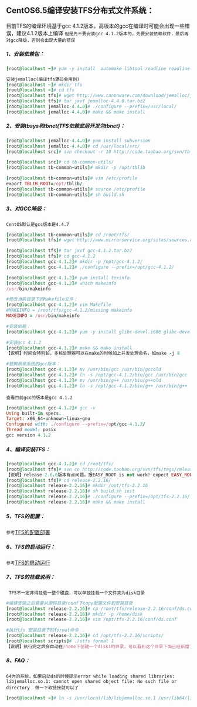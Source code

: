 ## CentOS6.5编译安装TFS分布式文件系统：

目前TFS的编译环境基于gcc 4.1.2版本，高版本的gcc在编译时可能会出现一些错误，建议4.1.2版本上编译
`但是先不要安装gcc 4.1.2版本的，先要安装依赖软件，最后再对gcc降级，否则会出现大量的错误`

##### 1、安装依赖包：
```ruby
[root@localhost ~]# yum -y install  automake libtool readline readline-devel libuuid-devel zlib-devel mysql-devel gcc-c++

安装jemalloc(编译tfs源码会用到)
[root@localhost ~]# mkdir tfs
[root@localhost ~]# cd tfs
[root@localhost tfs]# wget http://www.canonware.com/download/jemalloc/jemalloc-3.5.0.tar.bz2
[root@localhost tfs]# tar jxvf jemalloc-4.4.0.tar.bz2 
[root@localhost jemalloc-4.4.0]# ./configure --prefix=/usr/local/
[root@localhost jemalloc-4.4.0]# make && make install

```
##### 2、安装tbsys和tbnet(TFS依赖底层开发包tbnet)：
```ruby
[root@localhost jemalloc-4.4.0]# yum install subversion
[root@localhost jemalloc-4.4.0]# cd /usr/local/src/
[root@localhost src]# svn checkout -r 18 http://code.taobao.org/svn/tb-common-utils/trunk/ tb-common-utils

[root@localhost src]# cd tb-common-utils/
[root@localhost tb-common-utils]# mkdir -p /opt/tblib

[root@localhost tb-common-utils]# vim /etc/profile
export TBLIB_ROOT=/opt/tblib/
[root@localhost tb-common-utils]# source /etc/profile
[root@localhost tb-common-utils]# sh build.sh

```

##### 3、对GCC降级：
`CentOS默认是gcc版本是4.4.7`
```ruby
[root@localhost tb-common-utils]# cd /root/tfs/
[root@localhost tfs]# wget http://www.mirrorservice.org/sites/sources.redhat.com/pub/gcc/releases/gcc-4.1.2/gcc-4.1.2.tar.bz2

[root@localhost tfs]# tar jxvf gcc-4.1.2.tar.bz2 
[root@localhost tfs]# cd gcc-4.1.2
[root@localhost gcc-4.1.2]# mkdir -p /opt/gcc-4.1.2/
[root@localhost gcc-4.1.2]# ./configure --prefix=/opt/gcc-4.1.2/

[root@localhost gcc-4.1.2]# yum install texinfo
[root@localhost gcc-4.1.2]# which makeinfo
/usr/bin/makeinfo

#修改当前目录下的Makefile文件：
[root@localhost gcc-4.1.2]# vim Makefile
#MAKEINFO = /root/tfs/gcc-4.1.2/missing makeinfo
MAKEINFO = /usr/bin/makeinfo

#安装依赖：
[root@localhost gcc-4.1.2]# yum -y install glibc-devel.i686 glibc-devel

#安装gcc 4.1.2
[root@localhost gcc-4.1.2]# make && make install
【说明】时间会特别长，多核处理器可以在make的时候加上并发处理命名，如make -j 8

#替换原来系统的gcc版本：
[root@localhost gcc-4.1.2]# mv /usr/bin/gcc /usr/bin/gccold
[root@localhost gcc-4.1.2]# ln -s /opt/gcc-4.1.2/bin/gcc /usr/bin/gcc
[root@localhost gcc-4.1.2]# mv /usr/bin/g++ /usr/bin/g++old
[root@localhost gcc-4.1.2]# ln -s /opt/gcc-4.1.2/bin/g++ /usr/bin/g++
```
`查看目前gcc的版本是gcc 4.1.2`
```ruby
[root@localhost gcc-4.1.2]# gcc -v
Using built-in specs.
Target: x86_64-unknown-linux-gnu
Configured with: ./configure --prefix=/opt/gcc-4.1.2/
Thread model: posix
gcc version 4.1.2

```

##### 4、编译安装TFS：
```ruby
[root@localhost gcc-4.1.2]# cd /root/tfs/
[root@localhost tfs]# svn co http://code.taobao.org/svn/tfs/tags/release-2.2.16
【说明】release-2.6.6版本有点问题，报EASY_ROOT is not work! expect EASY_ROOT/include/easy and EASY_ROOT/lib64 directory错误
[root@localhost tfs]# cd release-2.2.16/
[root@localhost release-2.2.16]# mkdir /opt/tfs-2.2.16
[root@localhost release-2.2.16]# sh build.sh init
[root@localhost release-2.2.16]# ./configure --prefix=/opt/tfs-2.2.16/  --with-release --without-tcmalloc
[root@localhost release-2.2.16]# make && make install

```
##### 5、TFS的配置：
`参考`[TFS的配置部署](http://code.taobao.org/p/tfs/wiki/deploy/ )

##### 6、TFS的启动运行：
`参考`[TFS的启动运行](http://code.taobao.org/p/tfs/wiki/start/)

##### 7、TFS的挂载说明：
` TFS不一定非得挂载一整个磁盘，可以单独挂载一个文件夹为disk目录`
```ruby
#编译安装之后需要从源码目录/conf下copy配置文件到安装目录
[root@localhost release-2.2.16]# cp /root/tfs/release-2.2.16/conf/ds.conf /opt/tfs-2.2.16/conf/
[root@localhost release-2.2.16]# mkdir -p /home/disk
[root@localhost release-2.2.16]# vim /opt/tfs-2.2.16/conf/ds.conf 

#执行tfs 安装目录下的format命令
[root@localhost release-2.2.16]# cd /opt/tfs-2.2.16/scripts/
[root@localhost scripts]# ./stfs format 1
【说明】执行完之后会自动在/home下创建一个disk1的目录，可以看到这个目录下面已经新增了很多文件，这些文件就是TFS的Block存储单元

```

##### 8、FAQ：
` 64为的系统，如果启动ds的时候提示error while loading shared libraries: libjemalloc.so.1: cannot open shared object file: No such file or directory 
做一下软链接就可以了 `
```ruby
[root@localhost ~]# ln -s /usr/local/lib/libjemalloc.so.1 /usr/lib64/libjemalloc.so.1
```